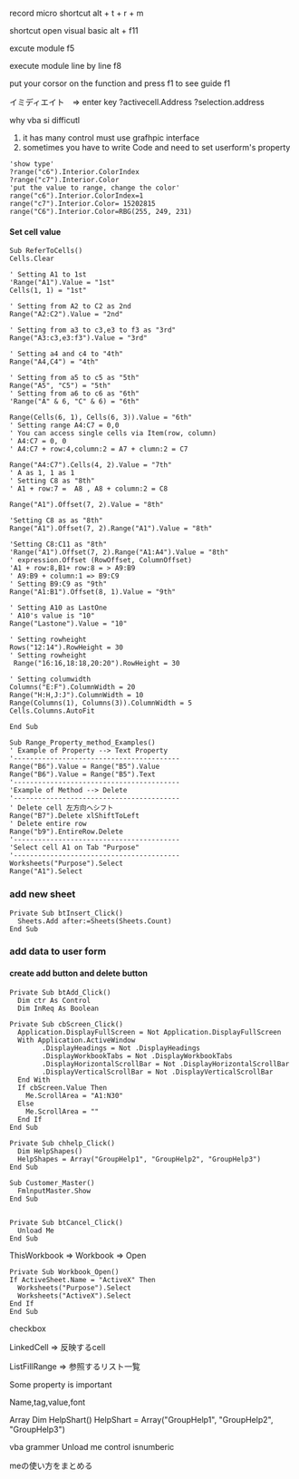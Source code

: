 record micro shortcut
alt + t + r + m

shortcut open visual basic
alt + f11

excute module
f5

execute module line by line
f8

put your corsor on the function and press f1 to see guide
f1

イミディエイト　=> enter key
?activecell.Address
?selection.address

why vba si difficutl
1) it has many control must use grafhpic interface
2) sometimes you have to write Code and need to set userform's property

```vba
'show type'
?range("c6").Interior.ColorIndex
?range("c7").Interior.Color
'put the value to range, change the color'
range("c6").Interior.ColorIndex=1
range("c7").Interior.Color= 15202815 
range("C6").Interior.Color=RBG(255, 249, 231)
```

#### Set cell value
```vba
Sub ReferToCells()
Cells.Clear

' Setting A1 to 1st
'Range("A1").Value = "1st"
Cells(1, 1) = "1st"

' Setting from A2 to C2 as 2nd
Range("A2:C2").Value = "2nd"

' Setting from a3 to c3,e3 to f3 as "3rd"
Range("A3:c3,e3:f3").Value = "3rd"

' Setting a4 and c4 to "4th"
Range("A4,C4") = "4th"

' Setting from a5 to c5 as "5th"
Range("A5", "C5") = "5th"
' Setting from a6 to c6 as "6th"
'Range("A" & 6, "C" & 6) = "6th"

Range(Cells(6, 1), Cells(6, 3)).Value = "6th"
' Setting range A4:C7 = 0,0
' You can access single cells via Item(row, column)
' A4:C7 = 0, 0
' A4:C7 + row:4,column:2 = A7 + clumn:2 = C7

Range("A4:C7").Cells(4, 2).Value = "7th"
' A as 1, 1 as 1
' Setting C8 as "8th"
' A1 + row:7 =  A8 , A8 + column:2 = C8

Range("A1").Offset(7, 2).Value = "8th"

'Setting C8 as as "8th"
Range("A1").Offset(7, 2).Range("A1").Value = "8th"

'Setting C8:C11 as "8th"
'Range("A1").Offset(7, 2).Range("A1:A4").Value = "8th"
' expression.Offset (RowOffset, ColumnOffset)
'A1 + row:8,B1+ row:8 = > A9:B9
' A9:B9 + column:1 => B9:C9
' Setting B9:C9 as "9th"
Range("A1:B1").Offset(8, 1).Value = "9th"

' Setting A10 as LastOne
' A10's value is "10"
Range("Lastone").Value = "10"

' Setting rowheight
Rows("12:14").RowHeight = 30
' Setting rowheight
 Range("16:16,18:18,20:20").RowHeight = 30
 
' Setting columwidth
Columns("E:F").ColumnWidth = 20
Range("H:H,J:J").ColumnWidth = 10
Range(Columns(1), Columns(3)).ColumnWidth = 5
Cells.Columns.AutoFit

End Sub

Sub Range_Property_method_Examples()
' Example of Property --> Text Property
'-----------------------------------------
Range("B6").Value = Range("B5").Value
Range("B6").Value = Range("B5").Text
'-----------------------------------------
'Example of Method --> Delete
'-----------------------------------------
' Delete cell 左方向へシフト
Range("B7").Delete xlShiftToLeft
' Delete entire row
Range("b9").EntireRow.Delete
'-----------------------------------------
'Select cell A1 on Tab "Purpose"
'-----------------------------------------
Worksheets("Purpose").Select
Range("A1").Select
```

### add new sheet

```vba
Private Sub btInsert_Click()
  Sheets.Add after:=Sheets(Sheets.Count)
End Sub
```

### add data to user form

#### create add button and delete button

```
Private Sub btAdd_Click()
  Dim ctr As Control
  Dim InReq As Boolean

Private Sub cbScreen_Click()
  Application.DisplayFullScreen = Not Application.DisplayFullScreen
  With Application.ActiveWindow
        .DisplayHeadings = Not .DisplayHeadings
        .DisplayWorkbookTabs = Not .DisplayWorkbookTabs
        .DisplayHorizontalScrollBar = Not .DisplayHorizontalScrollBar
        .DisplayVerticalScrollBar = Not .DisplayVerticalScrollBar
  End With
  If cbScreen.Value Then
    Me.ScrollArea = "A1:N30"
  Else
    Me.ScrollArea = ""
  End If
End Sub

Private Sub chhelp_Click()
  Dim HelpShapes()
  HelpShapes = Array("GroupHelp1", "GroupHelp2", "GroupHelp3")
End Sub

Sub Customer_Master()
  FmlnputMaster.Show
End Sub


Private Sub btCancel_Click()
  Unload Me
End Sub
```



ThisWorkbook => Workbook => Open

```vba
Private Sub Workbook_Open()
If ActiveSheet.Name = "ActiveX" Then
  Worksheets("Purpose").Select
  Worksheets("ActiveX").Select
End If
End Sub
```



checkbox

LinkedCell => 反映するcell

ListFillRange => 参照するリスト一覧

Some property is important

Name,tag,value,font

Array
Dim HelpShart()
HelpShart = Array("GroupHelp1", "GroupHelp2", "GroupHelp3")



vba grammer
Unload me
control
isnumberic

meの使い方をまとめる
